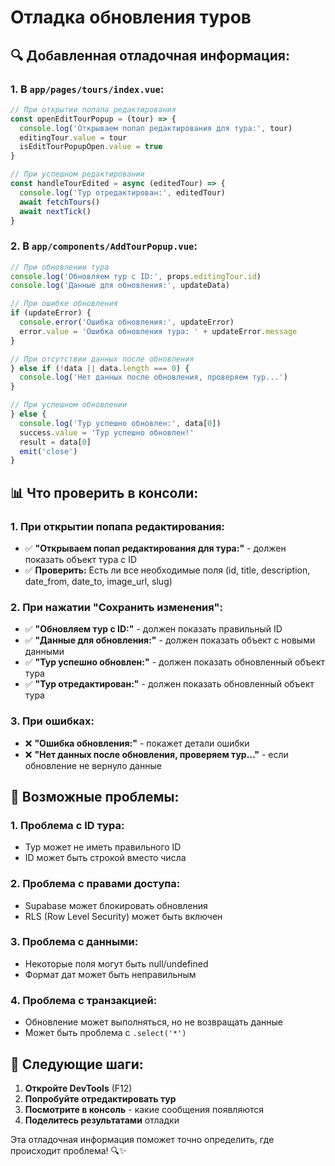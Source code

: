 # Отладка обновления туров

## 🔍 Добавленная отладочная информация:

### **1. В `app/pages/tours/index.vue`:**
```javascript
// При открытии попапа редактирования
const openEditTourPopup = (tour) => {
  console.log('Открываем попап редактирования для тура:', tour)
  editingTour.value = tour
  isEditTourPopupOpen.value = true
}

// При успешном редактировании
const handleTourEdited = async (editedTour) => {
  console.log('Тур отредактирован:', editedTour)
  await fetchTours()
  await nextTick()
}
```

### **2. В `app/components/AddTourPopup.vue`:**
```javascript
// При обновлении тура
console.log('Обновляем тур с ID:', props.editingTour.id)
console.log('Данные для обновления:', updateData)

// При ошибке обновления
if (updateError) {
  console.error('Ошибка обновления:', updateError)
  error.value = 'Ошибка обновления тура: ' + updateError.message
}

// При отсутствии данных после обновления
} else if (!data || data.length === 0) {
  console.log('Нет данных после обновления, проверяем тур...')
}

// При успешном обновлении
} else {
  console.log('Тур успешно обновлен:', data[0])
  success.value = 'Тур успешно обновлен!'
  result = data[0]
  emit('close')
}
```

## 📊 Что проверить в консоли:

### **1. При открытии попапа редактирования:**
- ✅ **"Открываем попап редактирования для тура:"** - должен показать объект тура с ID
- ✅ **Проверить:** Есть ли все необходимые поля (id, title, description, date_from, date_to, image_url, slug)

### **2. При нажатии "Сохранить изменения":**
- ✅ **"Обновляем тур с ID:"** - должен показать правильный ID
- ✅ **"Данные для обновления:"** - должен показать объект с новыми данными
- ✅ **"Тур успешно обновлен:"** - должен показать обновленный объект тура
- ✅ **"Тур отредактирован:"** - должен показать обновленный объект тура

### **3. При ошибках:**
- ❌ **"Ошибка обновления:"** - покажет детали ошибки
- ❌ **"Нет данных после обновления, проверяем тур..."** - если обновление не вернуло данные

## 🎯 Возможные проблемы:

### **1. Проблема с ID тура:**
- Тур может не иметь правильного ID
- ID может быть строкой вместо числа

### **2. Проблема с правами доступа:**
- Supabase может блокировать обновления
- RLS (Row Level Security) может быть включен

### **3. Проблема с данными:**
- Некоторые поля могут быть null/undefined
- Формат дат может быть неправильным

### **4. Проблема с транзакцией:**
- Обновление может выполняться, но не возвращать данные
- Может быть проблема с `.select('*')`

## 🔧 Следующие шаги:

1. **Откройте DevTools** (F12)
2. **Попробуйте отредактировать тур**
3. **Посмотрите в консоль** - какие сообщения появляются
4. **Поделитесь результатами** отладки

Эта отладочная информация поможет точно определить, где происходит проблема! 🔍✨ 